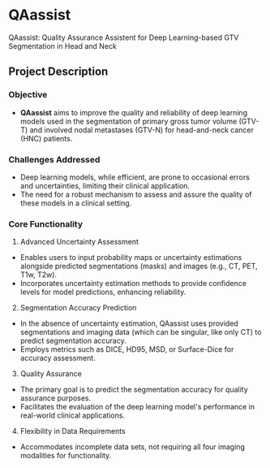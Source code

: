 # QAassist
QAassist: Quality Assurance Assistent for Deep Learning-based GTV Segmentation in Head and Neck 

## Project Description
### Objective
- **QAassist** aims to improve the quality and reliability of deep learning models used in the segmentation of primary gross tumor volume (GTV-T) and involved nodal metastases (GTV-N) for head-and-neck cancer (HNC) patients.

### Challenges Addressed
- Deep learning models, while efficient, are prone to occasional errors and uncertainties, limiting their clinical application.
- The need for a robust mechanism to assess and assure the quality of these models in a clinical setting.

### Core Functionality

1. Advanced Uncertainty Assessment
- Enables users to input probability maps or uncertainty estimations alongside predicted segmentations (masks) and images (e.g., CT, PET, T1w, T2w).
- Incorporates uncertainty estimation methods to provide confidence levels for model predictions, enhancing reliability.

2. Segmentation Accuracy Prediction
- In the absence of uncertainty estimation, QAassist uses provided segmentations and imaging data (which can be singular, like only CT) to predict segmentation accuracy.
- Employs metrics such as DICE, HD95, MSD, or Surface-Dice for accuracy assessment.

3. Quality Assurance
- The primary goal is to predict the segmentation accuracy for quality assurance purposes.
- Facilitates the evaluation of the deep learning model's performance in real-world clinical applications.

4. Flexibility in Data Requirements
- Accommodates incomplete data sets, not requiring all four imaging modalities for functionality.
